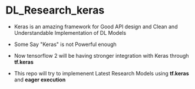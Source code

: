 # DL_Research_keras

* Keras is an amazing framework for Good API design and Clean and Understandable Implementation of DL Models

* Some Say "Keras" is not Powerful enough

* Now tensorflow 2 will be having stronger integration with Keras through __tf.keras__ 

* This repo will try to implemenent Latest Research Models using __tf.keras__ and __eager execution__
